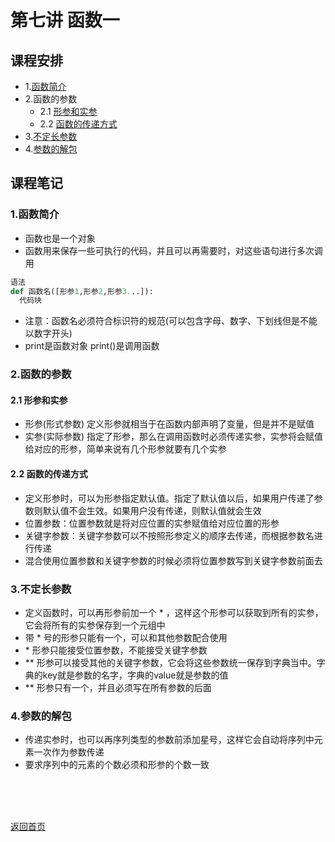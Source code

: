 # 第七讲 函数一
## 课程安排
- 1.[函数简介](https://github.com/queenta/Logic-Python/blob/master/LP_20200603.md#1%E5%87%BD%E6%95%B0%E7%AE%80%E4%BB%8B-1)
- 2.函数的参数
  - 2.1 [形参和实参](https://github.com/queenta/Logic-Python/blob/master/LP_20200603.md#21-%E5%BD%A2%E5%8F%82%E5%92%8C%E5%AE%9E%E5%8F%82)
  - 2.2 [函数的传递方式](https://github.com/queenta/Logic-Python/blob/master/LP_20200603.md#22-%E5%87%BD%E6%95%B0%E7%9A%84%E4%BC%A0%E9%80%92%E6%96%B9%E5%BC%8F)
- 3.[不定长参数](https://github.com/queenta/Logic-Python/blob/master/LP_20200603.md#3%E4%B8%8D%E5%AE%9A%E9%95%BF%E5%8F%82%E6%95%B0-1)
- 4.[参数的解包](https://github.com/queenta/Logic-Python/blob/master/LP_20200603.md#4%E5%8F%82%E6%95%B0%E7%9A%84%E8%A7%A3%E5%8C%85-1)

## 课程笔记
### 1.函数简介
- 函数也是一个对象
- 函数用来保存一些可执行的代码，并且可以再需要时，对这些语句进行多次调用
```Python
语法
def 函数名([形参1,形参2,形参3...]):
  代码块
```
- 注意：函数名必须符合标识符的规范(可以包含字母、数字、下划线但是不能以数字开头)
- print是函数对象 print()是调用函数

### 2.函数的参数
#### 2.1 形参和实参
- 形参(形式参数) 定义形参就相当于在函数内部声明了变量，但是并不是赋值
- 实参(实际参数) 指定了形参，那么在调用函数时必须传递实参，实参将会赋值给对应的形参，简单来说有几个形参就要有几个实参

#### 2.2 函数的传递方式
- 定义形参时，可以为形参指定默认值。指定了默认值以后，如果用户传递了参数则默认值不会生效。如果用户没有传递，则默认值就会生效
- 位置参数：位置参数就是将对应位置的实参赋值给对应位置的形参
- 关键字参数：关键字参数可以不按照形参定义的顺序去传递，而根据参数名进行传递
- 混合使用位置参数和关键字参数的时候必须将位置参数写到关键字参数前面去

### 3.不定长参数
- 定义函数时，可以再形参前加一个 * ，这样这个形参可以获取到所有的实参，它会将所有的实参保存到一个元组中
- 带 * 号的形参只能有一个，可以和其他参数配合使用
- \* 形参只能接受位置参数，不能接受关键字参数
- ** 形参可以接受其他的关键字参数，它会将这些参数统一保存到字典当中。字典的key就是参数的名字，字典的value就是参数的值
- ** 形参只有一个，并且必须写在所有参数的后面

### 4.参数的解包
- 传递实参时，也可以再序列类型的参数前添加星号，这样它会自动将序列中元素一次作为参数传递
- 要求序列中的元素的个数必须和形参的个数一致
<BR> 
<BR> 
<BR> 
 
[返回首页](https://github.com/queenta/Logic-Python/blob/master/README.md)
